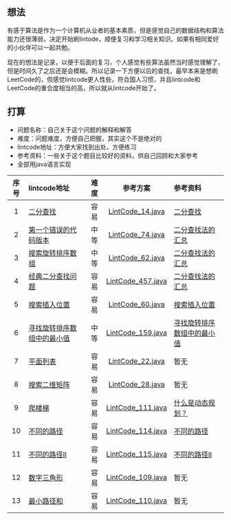 ## 想法
有感于算法是作为一个计算机从业者的基本素质，但是感觉自己的数据结构和算法能力还很薄弱，决定开始刷lintode，顺便复习和学习相关知识。如果有相同爱好的小伙伴可以一起共勉。

现在的想法是记录，以便于后面的复习，个人感觉有些算法虽然当时感觉理解了，但是时间久了之后还是会模糊。所以记录一下方便以后的查找，最早本来是想刷LeetCode的，但感觉lintcode更人性些，符合国人习惯，并且lintcode和LeetCode的重合度相当的高，所以就从lintcode开始了。

## 打算
- 问题名称：自己关于这个问题的解释和解答
- 难度：问题难度，方便自己把握，其实这个不是绝对的
- lintcode地址：方便大家找到出处，方便练习
- 参考资料：一些关于这个题目比较好的资料，供自己回顾和大家参考
- 全部用java语言实现




|     序号     |  lintcode地址 |   难度  | 参考方案   |    参考资料     |
|:-----------:|:--------------|:------:|:---------:|:-------------|
|1|[二分查找](http://www.lintcode.com/zh-cn/problem/first-position-of-target/)|容易|[LintCode_14.java](https://github.com/weiyanjie/lintcode/blob/master/src/top/androidman/lintcode/LintCode_14.java)|[二分查找](http://blog.csdn.net/guoziqing506/article/details/50957775)|
|2|[第一个错误的代码版本](http://www.lintcode.com/zh-cn/problem/first-bad-version/)|中等|[LintCode_74.java](https://github.com/weiyanjie/lintcode/blob/master/src/top/androidman/lintcode/LintCode_74.java)|[二分查找法的汇总](https://www.cnblogs.com/ider/archive/2012/04/01/binary_search.html)|
|3|[搜索旋转排序数组](http://www.lintcode.com/zh-cn/problem/search-in-rotated-sorted-array/)|中等|[LintCode_62.java](https://github.com/weiyanjie/lintcode/blob/master/src/top/androidman/lintcode/LintCode_62.java)|[二分查找法的汇总](https://www.cnblogs.com/ider/archive/2012/04/01/binary_search.html)|
|4|[经典二分查找问题](http://www.lintcode.com/zh-cn/problem/classical-binary-search/)|容易|[LintCode_457.java](https://github.com/weiyanjie/lintcode/blob/master/src/top/androidman/lintcode/LintCode_457.java)|[二分查找法的汇总](https://www.cnblogs.com/ider/archive/2012/04/01/binary_search.html)|
|5|[搜索插入位置](http://www.lintcode.com/zh-cn/problem/search-insert-position/)|容易|[LintCode_60.java](https://github.com/weiyanjie/lintcode/blob/master/src/top/androidman/lintcode/LintCode_60.java)|[搜索插入位置](http://blog.csdn.net/guoziqing506/article/details/50960280)|
|6|[寻找旋转排序数组中的最小值](http://www.lintcode.com/zh-cn/problem/search-insert-position/)|中等|[LintCode_159.java](https://github.com/weiyanjie/lintcode/blob/master/src/top/androidman/lintcode/LintCode_159.java)|[寻找旋转排序数组中的最小值](http://blog.csdn.net/guoziqing506/article/details/51058549)|
|7|[平面列表](http://www.lintcode.com/zh-cn/problem/flatten-list/)|容易|[LintCode_22.java](https://github.com/weiyanjie/lintcode/blob/master/src/top/androidman/lintcode/LintCode_22.java)|暂无|
|8|[搜索二维矩阵](http://www.lintcode.com/zh-cn/problem/search-a-2d-matrix/)|容易|[LintCode_28.java](https://github.com/weiyanjie/lintcode/blob/master/src/top/androidman/lintcode/LintCode_28.java)|暂无|
|9|[爬楼梯](http://www.lintcode.com/zh-cn/problem/climbing-stairs/)|容易|[LintCode_111.java](https://github.com/weiyanjie/lintcode/blob/master/src/top/androidman/lintcode/LintCode_111.java)|[什么是动态规划？](https://mp.weixin.qq.com/s?__biz=MzI1MTIzMzI2MA==&mid=2650561168&idx=1&sn=9d1c6f7ba6d651c75399c4aa5254a7d8&chksm=f1feec13c6896505f7886d9455278ad39749d377a63908c59c1fdceb11241e577ff6d66931e4&scene=21#wechat_redirect)|
|10|[不同的路径](http://www.lintcode.com/zh-cn/problem/unique-paths/)|容易|[LintCode_114.java](https://github.com/weiyanjie/lintcode/blob/master/src/top/androidman/lintcode/LintCode_114.java)|[不同的路径](http://blog.csdn.net/wutingyehe/article/details/46830271)|
|11|[不同的路径II](http://www.lintcode.com/zh-cn/problem/unique-paths-ii/)|容易|[LintCode_115.java](https://github.com/weiyanjie/lintcode/blob/master/src/top/androidman/lintcode/LintCode_115.java)|[不同的路径II](https://www.cnblogs.com/grandyang/p/4353680.html)|
|12|[数字三角形](http://www.lintcode.com/zh-cn/problem/triangle/)|容易|[LintCode_109.java](https://github.com/weiyanjie/lintcode/blob/master/src/top/androidman/lintcode/LintCode_109.java)|暂无|
|13|[最小路径和](http://www.lintcode.com/zh-cn/problem/minimum-path-sum/)|容易|[LintCode_110.java](https://github.com/weiyanjie/lintcode/blob/master/src/top/androidman/lintcode/LintCode_110.java)|暂无|